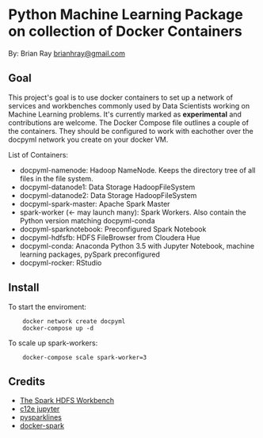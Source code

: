 # Python Machine Learning Package on collection of Docker Containers

By: Brian Ray <brianhray@gmail.com>

## Goal

This project's goal is to use docker containers to set up a network of services and workbenches commonly used by Data Scientists working on Machine Learning problems. It's currently marked as **experimental** and contributions are welcome. The Docker Compose file outlines a couple of the containers. They should be configured to work with eachother over the docpyml network you create on your docker VM.

List of Containers:

* docpyml-namenode: Hadoop NameNode. Keeps the directory tree of all files in the file system.
* docpyml-datanode1: Data Storage HadoopFileSystem
* docpyml-datanode2: Data Storage HadoopFileSystem
* docpyml-spark-master: Apache Spark Master
* spark-worker (<- may launch many): Spark Workers. Also contain the Python version matching docpyml-conda
* docpyml-sparknotebook: Preconfigured Spark Notebook
* docpyml-hdfsfb: HDFS FileBrowser from Cloudera Hue 
* docpyml-conda: Anaconda Python 3.5 with Jupyter Notebook, machine learning packages, pySpark preconfigured
* docpyml-rocker: RStudio



## Install

To start the enviroment:

```
    docker network create docpyml
    docker-compose up -d
```

To scale up spark-workers:
```
    docker-compose scale spark-worker=3
```



## Credits

* [The Spark HDFS Workbench](http://www.big-data-europe.eu/scalable-sparkhdfs-workbench-using-docker/)
* [c12e jupyter](https://hub.docker.com/r/c12e/alpine-jupyter-minimal/)
* [pysparklines](https://github.com/RedKrieg/pysparklines)
* [docker-spark](https://github.com/earthquakesan/docker-spark/)
